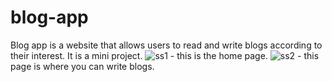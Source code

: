 # blog-app
Blog app is a website that allows users to read and write blogs according to their interest.
It is a mini project.
![ss1](https://user-images.githubusercontent.com/114236660/221160761-137fd9a5-3235-463f-9a16-d5dfa8f31761.JPG) - this is the home page.
![ss2](https://user-images.githubusercontent.com/114236660/221160968-1833d07f-68ed-4569-a8e3-4a594332b623.JPG) - this page is where you can write blogs.
